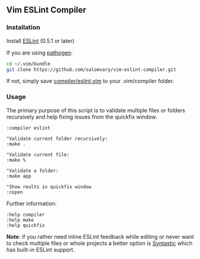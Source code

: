 ## Vim ESLint Compiler

### Installation

Install [ESLint](http://eslint.org/) (0.5.1 or later)

If you are using [pathogen](https://github.com/tpope/vim-pathogen):

```sh
cd ~/.vim/bundle
git clone https://github.com/salomvary/vim-eslint-compiler.git
```

If not, simply save [compiler/eslint.vim](compiler/eslint.vim) to your
.vim/compiler folder.

### Usage

The primary purpose of this script is to validate multiple files or folders
recursively and help fixing issues from the quickfix window.

```vim
:compiler eslint

"Validate current folder recursively:
:make .

"Validate current file:
:make %

"Validate a folder:
:make app

"Show reults in quickfix window
:copen
```

Further information:

```vim
:help compiler
:help make
:help quickfix
```

**Note**: if you rather need inline ESLint feedback while editing or never
want to check multiple files or whole projects a better option is
[Syntastic](https://github.com/scrooloose/syntastic) which has built-in ESLint
support.
